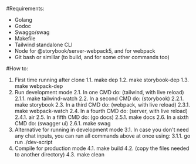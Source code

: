 #Requirements:
- Golang
- Godoc
- Swaggo/swag
- Makefile
- Tailwind standalone CLI
- Node for @storybook/server-webpack5, and for webpack
- Git bash or simillar (to build, and for some other commands too)

#How to:
1. First time running after clone
1.1. make dep
1.2. make storybook-dep
1.3. make webpack-dep
2. Run development mode
2.1. In one CMD do: (tailwind, with live reload)
2.1.1. make tailwind-watch
2.2. In a second CMD do: (storybook)
2.2.1. make storybook
2.3. In a third CMD do: (webpack, with live reload)
2.3.1. make webpack-watch
2.4. In a fourth CMD do: (server, with live reload)
2.4.1. air
2.5. In a fifth CMD do: (go docs)
2.5.1. make docs
2.6. In a sixth CMD do: (swagger ui)
2.6.1. make swag
3. Alternative for running in development mode
3.1. In case you don't need any chat inputs, you can run all commands above at once using:
3.1.1. go run ./dev-script
4. Compile for production mode
4.1. make build
4.2. (copy the files needed to another directory)
4.3. make clean